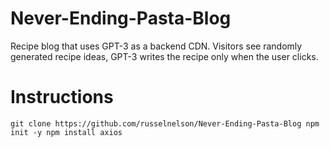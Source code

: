 # Never-Ending-Pasta-Blog
Recipe blog that uses GPT-3 as a backend CDN. Visitors see randomly generated recipe ideas, GPT-3 writes the recipe only when the user clicks.

# Instructions

``git clone https://github.com/russelnelson/Never-Ending-Pasta-Blog
npm init -y
npm install axios``
